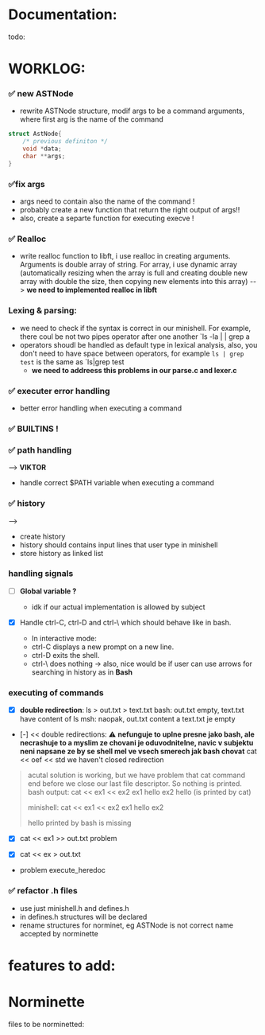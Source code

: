 # Documentation:
todo:

# WORKLOG:

### ✅ new ASTNode
- rewrite ASTNode structure, modif args to be a command arguments, where first arg is the name of the command
```C
struct AstNode{
	/* previous definiton */
	void *data;
	char **args;
}
```

### ✅fix args
- args need to contain also the name of the command !
- probably create a new function that return the right output of args!!
- also, create a separte function for executing execve !


### ✅ Realloc 
- write realloc function to libft, i use realloc in creating arguments. Arguments is double array of string. For array, i use dynamic array (automatically resizing when the array is full and creating double new array with double the size, then copying new elements into this array) --> **we need to implemented realloc in libft**

### Lexing & parsing:
- we need to check if the syntax is correct in our minishell. For example, there coul be not two pipes operator after one another `ls -la | | grep a
- operators shoudl be handled as default type in lexical analysis, also, you don't need to have space between operators, for example `ls | grep test` is the same as `ls|grep test  
	- **we need to addreess this problems in our parse.c and lexer.c**


### ✅ executer error handling
- better error handling when executing a command

### ✅ BUILTINS !

### ✅ path handling
--> **VIKTOR**
- handle correct $PATH variable when executing a command

### ✅ history
--> 
- create history
- history should contains input lines that user type in minishell
- store history as linked list 

###  handling signals

- [ ] **Global variable ?**
	- idk if our actual implementation is allowed by subject

- [x] Handle ctrl-C, ctrl-D and ctrl-\ which should behave like in bash.
	- In interactive mode:
	- ctrl-C displays a new prompt on a new line.
	- ctrl-D exits the shell.
	- ctrl-\ does nothing
-> also, nice would be if user can use arrows for searching in history as in **Bash**


### executing of commands
- [x] **double redirection**:
	ls > out.txt > text.txt
	bash: out.txt empty, text.txt have content of ls
	msh: naopak, out.txt content a text.txt je empty

- [-] << double redirections:
⚠️ __nefunguje to uplne presne jako bash, ale necrashuje to a myslim ze chovani je oduvodnitelne, navic v subjektu neni napsane ze by se shell mel ve vsech smerech jak bash chovat__
cat << oef << std
we haven't closed redirection
> acutal solution is working, but we have problem that cat command end before we close our last file descriptor. So nothing is printed.
> bash output: cat << ex1 << ex2
>ex1
>hello
>ex2
>hello (is printed by cat)
>
> minishell: cat << ex1 << ex2
>ex1
>hello
>ex2
>
>hello printed by bash is missing

- [x] cat << ex1 >> out.txt problem

- [x] cat << ex > out.txt
 - problem execute_heredoc


### ✅ refactor .h files
- use just minishell.h and defines.h
- in defines.h structures will be declared
- rename structures for norminet, eg ASTNode is not correct name accepted by norminette


# features to add:



# Norminette
files to be norminetted:

